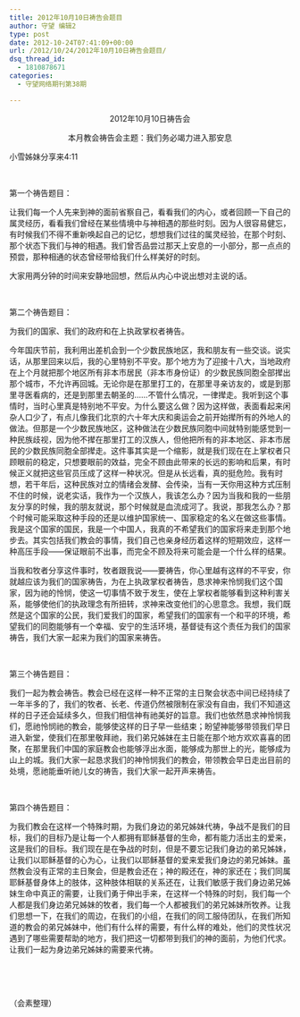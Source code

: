 ```yaml
---
title: 2012年10月10日祷告会题目
author: 守望 编辑2
type: post
date: 2012-10-24T07:41:09+00:00
url: /2012/10/24/2012年10月10日祷告会题目/
dsq_thread_id:
  - 1810878671
categories:
  - 守望网络期刊第38期

---
```

<!--more-->

<p align="center">
  2012年10月10日祷告会
</p>

<p align="center">
  本月教会祷告会主题：我们务必竭力进入那安息
</p>

小雪姊妹分享来4:11

&nbsp;

第一个祷告题目：

让我们每一个人先来到神的面前省察自己，看看我们的内心，或者回顾一下自己的属灵经历，看看我们曾经在某些情境中与神相遇的那些时刻。因为人很容易健忘，有时候我们不得不重新唤起自己的记忆，想想我们过往的属灵经验，在那个时刻、那个状态下我们与神的相遇。我们曾否品尝过那天上安息的一小部分，那一点点的预尝，那种相通的状态曾经带给我们什么样美好的时刻。

大家用两分钟的时间来安静地回想，然后从内心中说出想对主说的话。

&nbsp;

第二个祷告题目：

为我们的国家、我们的政府和在上执政掌权者祷告。

今年国庆节前，我利用出差机会到一个少数民族地区，我和朋友有一些交谈。说实话，从那里回来以后，我的心里特别不平安。那个地方为了迎接十八大，当地政府在上个月就把那个地区所有非本市居民（非本市身份证）的少数民族同胞全部撵出那个城市，不允许再回城。无论你是在那里打工的，在那里寻亲访友的，或是到那里寻医看病的，还是到那里去朝圣的……不管什么情况，一律撵走。我听到这个事情时，当时心里真是特别地不平安。为什么要这么做？因为这样做，表面看起来闲杂人口少了，有点儿像我们北京的六十年大庆和奥运会之前开始撵所有的外地人的做法。但那是一个少数民族地区，这种做法在少数民族同胞中间就特别能感觉到一种民族歧视，因为他不撵在那里打工的汉族人，但他把所有的非本地区、非本市居民的少数民族同胞全部撵走。这件事其实是一个缩影，就是我们现在在上掌权者只顾眼前的稳定，只想要眼前的效益，完全不顾由此带来的长远的影响和后果，有时候正义就把这些官员压成了这样一种状况。但是从长远看，真的挺危险。我有时想，若干年后，这种民族对立的情绪会发酵、会传染，当有一天你用这种方式压制不住的时候，说老实话，我作为一个汉族人，我该怎么办？因为当我和我的一些朋友分享的时候，我的朋友就说，那个时候就是血流成河了。我说，那我怎么办？那个时候可能采取这种手段的还是以维护国家统一、国家稳定的名义在做这些事情。我是这个国家的国民，我是一个中国人，我真的不希望我们的国家将来走到那个地步去。其实包括我们教会的事情，我们自己也亲身经历着这样的短期效应，这样一种高压手段——保证眼前不出事，而完全不顾及将来可能会是一个什么样的结果。

当我和牧者分享这件事时，牧者跟我说——要祷告，你心里越有这样的不平安，你就越应该为我们的国家祷告，为在上执政掌权者祷告，恳求神来怜悯我们这个国家，因为祂的怜悯，使这一切事情不致于发生，使在上掌权者能够看到这种利害关系，能够使他们的执政理念有所扭转，求神来改变他们的心思意念。我想，我们既然是这个国家的公民，我们爱我们的国家，希望我们的国家有一个和平的环境，希望我们的同胞能够有一个幸福、安宁的生活环境，基督徒有这个责任为我们的国家祷告，我们大家一起来为我们的国家来祷告。

&nbsp;

第三个祷告题目：

我们一起为教会祷告。教会已经在这样一种不正常的主日聚会状态中间已经持续了一年半多的了，我们的牧者、长老、传道仍然被限制在家没有自由，我们不知道这样的日子还会延续多久，但我们相信神有祂美好的旨意。我们也依然恳求神怜悯我们，愿祂怜悯祂的教会，能够使这样的日子早一些结束；盼望神能够带领我们早日进入新堂，使我们在那里敬拜祂，我们弟兄姊妹在主日能在那个地方欢欢喜喜的团聚，在那里我们中国的家庭教会也能够浮出水面，能够成为那世上的光，能够成为山上的城。我们大家一起恳求我们的神怜悯我们的教会，带领教会早日走出目前的处境，愿祂能垂听祂儿女的祷告，我们大家一起开声来祷告。

&nbsp;

第四个祷告题目：

为我们教会在这样一个特殊时期，为我们身边的弟兄姊妹代祷，争战不是我们的目标，我们的目标乃是让每一个人都拥有耶稣基督的生命，都有能力活出主的爱来，这是我们的目标。我们现在是在争战的时刻，但是不要忘记我们身边的弟兄姊妹，让我们以耶稣基督的心为心，让我们以耶稣基督的爱来爱我们身边的弟兄姊妹。虽然教会没有正常的主日聚会，但是教会还在；神的殿还在，神的家还在；我们同属耶稣基督身体上的肢体，这种肢体相联的关系还在，让我们敏感于我们身边弟兄姊妹生命中真正的需要，让我们勇于伸出手来，在这样一个特殊的时刻，我们每一个人都是我们身边弟兄姊妹的牧者，我们每一个人都被我们的弟兄姊妹所牧养。让我们思想一下，在我们的周边，在我们的小组，在我们的同工服侍团队，在我们所知道的教会的弟兄姊妹中，他们有什么样的需要，有什么样的难处，他们的灵性状况遇到了哪些需要帮助的地方，我们把这一切都带到我们的神的面前，为他们代求。让我们一起为身边弟兄姊妹的需要来代祷。

&nbsp;

&nbsp;

（会素整理）